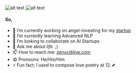 ![alt text](https://github.com/zenyc/zenyc/blob/master/hithere.gif "hi")
![alt text](https://github.com/zenyc/zenyc/blob/master/typing.gif "hi")


#### So,

- 🔭 I’m currently working on angel-investing for my [startup](http://visionary.ml)
- 🌱 I’m currently learning Advanced NLP
- 👯 I’m looking to collaborate on AI Startups
- 💬 Ask me about _life_. ;)
- 📫 How to reach me: zenyc@live.com
- 😄 Pronouns: He/His/Him
- ⚡ Fun fact: I used to compose love poetry at 12. 💕
